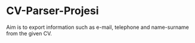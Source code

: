 # CV-Parser-Projesi
Aim is to export information such as e-mail, telephone and name-surname from the given CV.
